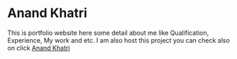 <h1>Anand Khatri</h1>
<p>This is portfolio website here some detail about me like Qualification, Experience, My work and etc.
I am also host this project you can check also on click 
<a href="https://anandkhatri116.000webhostapp.com/">Anand Khatri</a>
 </p>
